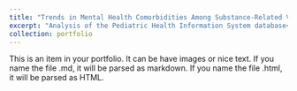 ```yaml
---
title: "Trends in Mental Health Comorbidities Among Substance-Related Visit to a Children’s Hospitals, 2016-2012"
excerpt: "Analysis of the Pediatric Health Information System database<br/><img src='/images/500x300.png'>"
collection: portfolio
---
```


This is an item in your portfolio. It can be have images or nice text. If you name the file .md, it will be parsed as markdown. If you name the file .html, it will be parsed as HTML. 
